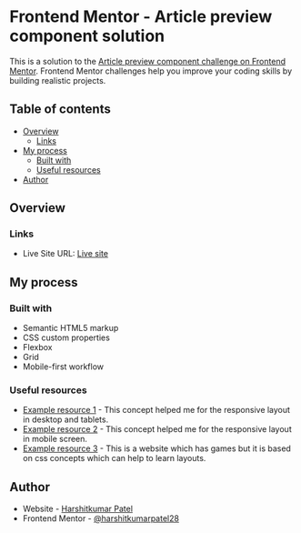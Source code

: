 # Frontend Mentor - Article preview component solution

This is a solution to the [Article preview component challenge on Frontend Mentor](https://www.frontendmentor.io/challenges/article-preview-component-dYBN_pYFT). Frontend Mentor challenges help you improve your coding skills by building realistic projects. 

## Table of contents

- [Overview](#overview)
  - [Links](#links)
- [My process](#my-process)
  - [Built with](#built-with)
  - [Useful resources](#useful-resources)
- [Author](#author)

## Overview

### Links
- Live Site URL: [Live site](https://harshitkumarpatel28.github.io/article-preview-component-master/)

## My process

### Built with

- Semantic HTML5 markup
- CSS custom properties
- Flexbox
- Grid
- Mobile-first workflow

### Useful resources

- [Example resource 1](https://css-tricks.com/snippets/css/complete-guide-grid/) - This concept helped me for the responsive layout in desktop and tablets.
- [Example resource 2](https://css-tricks.com/snippets/css/a-guide-to-flexbox/) - This concept helped me for the responsive layout in mobile screen.
- [Example resource 3](https://codepip.com/games/) - This is a website which has games but it is based on css concepts which can help to learn layouts.


## Author

- Website - [Harshitkumar Patel](https://harshitkumarpatel.co.uk)
- Frontend Mentor - [@harshitkumarpatel28](https://www.frontendmentor.io/profile/harshitkumarpatel28)
